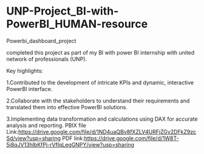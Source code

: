 # UNP-Project_BI-with-PowerBI_HUMAN-resource
Powerbi_dashboard_project

completed this project as part of my Bl with power BI internship with united network of professionals (UNP).

Key highlights:

1.Contributed to the development of intricate KPIs and dynamic, interactive PowerBl interface.

2.Collaborate with the stakeholders to understand their requirements and translated them into effective PowerBI solutions.

3.Implementing data transformation and calculations using DAX for accurate analysis and reporting.
PBIX file Link:https://drive.google.com/file/d/1ND4uaQBv8fXZLV4URFjZGv2DFkZ9zcSd/view?usp=sharing
PDF link:https://drive.google.com/file/d/1W8T-5j8qJV13hlbKfPj-rVfIqLegGNPY/view?usp=sharing
